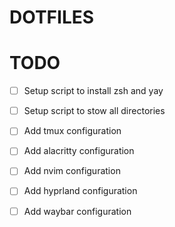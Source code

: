 # DOTFILES

# TODO
- [ ] Setup script to install zsh and yay  
- [ ] Setup script to stow all directories  
- [ ] Add tmux configuration  
- [ ] Add alacritty configuration  
- [ ] Add nvim configuration  
- [ ] Add hyprland configuration  
- [ ] Add waybar configuration  

